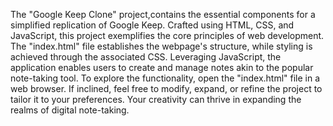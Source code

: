 
The "Google Keep Clone" project,contains the essential components for a simplified replication of Google Keep. Crafted using HTML, CSS, and JavaScript, this project exemplifies the core principles of web development. The "index.html" file establishes the webpage's structure, while styling is achieved through the associated CSS. Leveraging JavaScript, the application enables users to create and manage notes akin to the popular note-taking tool. To explore the functionality, open the "index.html" file in a web browser. If inclined, feel free to modify, expand, or refine the project to tailor it to your preferences. Your creativity can thrive in expanding the realms of digital note-taking.